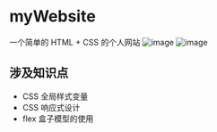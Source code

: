 # myWebsite
一个简单的 HTML + CSS 的个人网站
![image](https://github.com/user-attachments/assets/fca81258-9541-4d2a-8eea-adc1c1114b31)
![image](https://github.com/user-attachments/assets/b662255f-1f93-4b37-8847-40b1a51e0918)

## 涉及知识点
* CSS 全局样式变量
* CSS 响应式设计
* flex 盒子模型的使用
